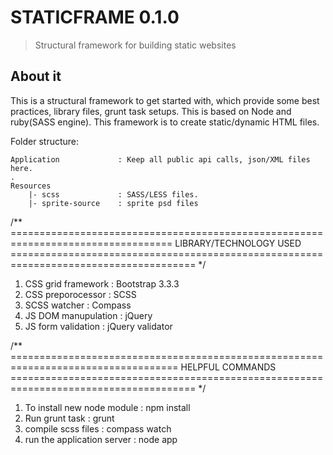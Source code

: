 # STATICFRAME 0.1.0
> Structural framework for building static websites

## About it
This is a structural framework to get started with, which provide some best practices, library files, grunt task setups. This is based on Node and ruby(SASS engine). This framework is to create static/dynamic HTML files.


Folder structure:

```shell
Application             : Keep all public api calls, json/XML files here.
.
Resources               
    |- scss             : SASS/LESS files.
    |- sprite-source    : sprite psd files

```

/** ==================================================================================
	LIBRARY/TECHNOLOGY USED
====================================================================================== */
1. CSS grid framework               : Bootstrap 3.3.3
2. CSS preporocessor				: SCSS
3. SCSS watcher						: Compass
4. JS DOM manupulation				: jQuery
5. JS form validation				: jQuery validator


/** ===================================================================================
	HELPFUL COMMANDS
====================================================================================== */
1. To install new node module		: npm install
2. Run grunt task					: grunt
3. compile scss files				: compass watch
4. run the application server		: node app